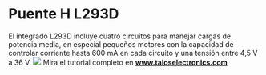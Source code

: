 # Puente H L293D
El integrado L293D incluye cuatro circuitos para manejar cargas de potencia media, en especial pequeños motores con la capacidad de controlar corriente hasta 600 mA en cada circuito y una tensión entre 4,5 V a 36 V.
![](https://cdn.shopify.com/s/files/1/0020/8027/6524/files/Portada_Puente_H_1024x1024.png?v=1593468137)
Mira el tutorial completo en **[www.taloselectronics.com ](https://www.taloselectronics.com/blogs/tutoriales/puente-h "www.taloselectronics.com ")**
